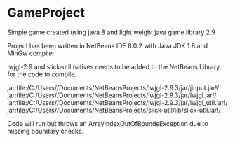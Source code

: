 # GameProject

Simple game created using java 8 and light weight java game library 2.9


Project has been written in NetBeans IDE 8.0.2 with Java JDK 1.8 and MinGw compiler

lwjgl-2.9 and slick-util natives needs to be added to the NetBeans Library for the code to compile.

jar:file:/C:/Users/<username>/Documents/NetBeansProjects/lwjgl-2.9.3/jar/jinput.jar!/
jar:file:/C:/Users/<username>/Documents/NetBeansProjects/lwjgl-2.9.3/jar/lwjgl.jar!/
jar:file:/C:/Users/<username>/Documents/NetBeansProjects/lwjgl-2.9.3/jar/lwjgl_util.jar!/
jar:file:/C:/Users/<username>/Documents/NetBeansProjects/slick-util/lib/slick-util.jar!/
  
 Code will run but throws an ArrayIndexOutOfBoundsException due to missing boundary checks.
